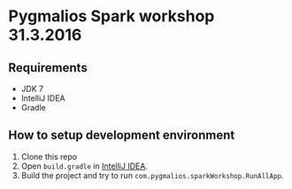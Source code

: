 # Pygmalios Spark workshop 31.3.2016

## Requirements

- JDK 7
- IntelliJ IDEA
- Gradle

## How to setup development environment

1. Clone this repo
2. Open `build.gradle` in [IntelliJ IDEA](https://www.jetbrains.com/idea/download/).
3. Build the project and try to run `com.pygmalios.sparkWorkshop.RunAllApp`.
